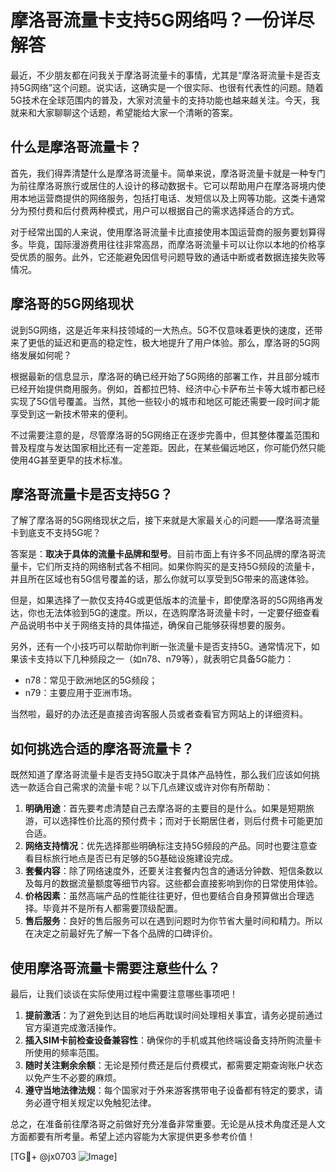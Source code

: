 # 摩洛哥流量卡支持5G网络吗？一份详尽解答

最近，不少朋友都在问我关于摩洛哥流量卡的事情，尤其是“摩洛哥流量卡是否支持5G网络”这个问题。说实话，这确实是一个很实际、也很有代表性的问题。随着5G技术在全球范围内的普及，大家对流量卡的支持功能也越来越关注。今天，我就来和大家聊聊这个话题，希望能给大家一个清晰的答案。

## 什么是摩洛哥流量卡？

首先，我们得弄清楚什么是摩洛哥流量卡。简单来说，摩洛哥流量卡就是一种专门为前往摩洛哥旅行或居住的人设计的移动数据卡。它可以帮助用户在摩洛哥境内使用本地运营商提供的网络服务，包括打电话、发短信以及上网等功能。这类卡通常分为预付费和后付费两种模式，用户可以根据自己的需求选择适合的方式。

对于经常出国的人来说，使用摩洛哥流量卡比直接使用本国运营商的服务要划算得多。毕竟，国际漫游费用往往非常高昂，而摩洛哥流量卡可以让你以本地的价格享受优质的服务。此外，它还能避免因信号问题导致的通话中断或者数据连接失败等情况。

## 摩洛哥的5G网络现状

说到5G网络，这是近年来科技领域的一大热点。5G不仅意味着更快的速度，还带来了更低的延迟和更高的稳定性，极大地提升了用户体验。那么，摩洛哥的5G网络发展如何呢？

根据最新的信息显示，摩洛哥的确已经开始了5G网络的部署工作，并且部分城市已经开始提供商用服务。例如，首都拉巴特、经济中心卡萨布兰卡等大城市都已经实现了5G信号覆盖。当然，其他一些较小的城市和地区可能还需要一段时间才能享受到这一新技术带来的便利。

不过需要注意的是，尽管摩洛哥的5G网络正在逐步完善中，但其整体覆盖范围和普及程度与发达国家相比还有一定差距。因此，在某些偏远地区，你可能仍然只能使用4G甚至更早的技术标准。

## 摩洛哥流量卡是否支持5G？

了解了摩洛哥的5G网络现状之后，接下来就是大家最关心的问题——摩洛哥流量卡到底支不支持5G呢？

答案是：**取决于具体的流量卡品牌和型号**。目前市面上有许多不同品牌的摩洛哥流量卡，它们所支持的网络制式各不相同。如果你购买的是支持5G频段的流量卡，并且所在区域也有5G信号覆盖的话，那么你就可以享受到5G带来的高速体验。

但是，如果选择了一款仅支持4G或更低版本的流量卡，即使摩洛哥的5G网络再发达，你也无法体验到5G的速度。所以，在选购摩洛哥流量卡时，一定要仔细查看产品说明书中关于网络支持的具体描述，确保自己能够获得想要的服务。

另外，还有一个小技巧可以帮助你判断一张流量卡是否支持5G。通常情况下，如果该卡支持以下几种频段之一（如n78、n79等），就表明它具备5G能力：

- n78：常见于欧洲地区的5G频段；
- n79：主要应用于亚洲市场。

当然啦，最好的办法还是直接咨询客服人员或者查看官方网站上的详细资料。

## 如何挑选合适的摩洛哥流量卡？

既然知道了摩洛哥流量卡是否支持5G取决于具体产品特性，那么我们应该如何挑选一款适合自己需求的流量卡呢？以下几点建议或许对你有所帮助：

1. **明确用途**：首先要考虑清楚自己去摩洛哥的主要目的是什么。如果是短期旅游，可以选择性价比高的预付费卡；而对于长期居住者，则后付费卡可能更加合适。
2. **网络支持情况**：优先选择那些明确标注支持5G频段的产品。同时也要注意查看目标旅行地点是否已有足够的5G基础设施建设完成。
3. **套餐内容**：除了网络速度外，还要关注套餐内包含的通话分钟数、短信条数以及每月的数据流量额度等细节内容。这些都会直接影响到你的日常使用体验。
4. **价格因素**：虽然高端产品的性能往往更好，但也要结合自身预算做出合理选择。毕竟并不是所有人都需要顶级配置。
5. **售后服务**：良好的售后服务可以在遇到问题时为你节省大量时间和精力。所以在决定之前最好先了解一下各个品牌的口碑评价。

## 使用摩洛哥流量卡需要注意些什么？

最后，让我们谈谈在实际使用过程中需要注意哪些事项吧！

1. **提前激活**：为了避免到达目的地后再耽误时间处理相关事宜，请务必提前通过官方渠道完成激活操作。
2. **插入SIM卡前检查设备兼容性**：确保你的手机或其他终端设备支持所购流量卡所使用的频率范围。
3. **随时关注剩余余额**：无论是预付费还是后付费模式，都需要定期查询账户状态以免产生不必要的麻烦。
4. **遵守当地法律法规**：每个国家对于外来游客携带电子设备都有特定的要求，请务必遵守相关规定以免触犯法律。

总之，在准备前往摩洛哥之前做好充分准备非常重要。无论是从技术角度还是人文方面都要有所考量。希望上述内容能为大家提供更多参考价值！

[TG💪+ @jx0703 ![Image](https://github.com/user-attachments/assets/dbca1d08-cadb-493c-b0ec-ad6f7a83f270)]